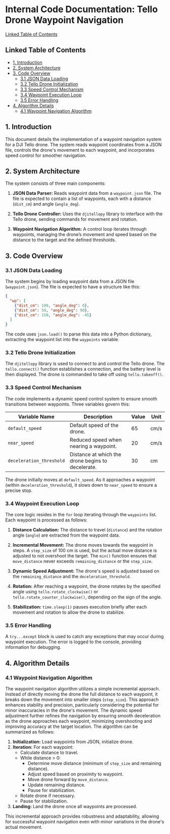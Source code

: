 # Internal Code Documentation: Tello Drone Waypoint Navigation

[Linked Table of Contents](#linked-table-of-contents)

## Linked Table of Contents

* [1. Introduction](#1-introduction)
* [2. System Architecture](#2-system-architecture)
* [3. Code Overview](#3-code-overview)
    * [3.1 JSON Data Loading](#31-json-data-loading)
    * [3.2 Tello Drone Initialization](#32-tello-drone-initialization)
    * [3.3 Speed Control Mechanism](#33-speed-control-mechanism)
    * [3.4 Waypoint Execution Loop](#34-waypoint-execution-loop)
    * [3.5 Error Handling](#35-error-handling)
* [4. Algorithm Details](#4-algorithm-details)
    * [4.1 Waypoint Navigation Algorithm](#41-waypoint-navigation-algorithm)


## 1. Introduction

This document details the implementation of a waypoint navigation system for a DJI Tello drone. The system reads waypoint coordinates from a JSON file, controls the drone's movement to each waypoint, and incorporates speed control for smoother navigation.

## 2. System Architecture

The system consists of three main components:

1. **JSON Data Parser:** Reads waypoint data from a `waypoint.json` file.  The file is expected to contain a list of waypoints, each with a distance (`dist_cm`) and angle (`angle_deg`).

2. **Tello Drone Controller:** Uses the `djitellopy` library to interface with the Tello drone, sending commands for movement and rotation.

3. **Waypoint Navigation Algorithm:**  A control loop iterates through waypoints, managing the drone’s movement and speed based on the distance to the target and the defined thresholds.


## 3. Code Overview

### 3.1 JSON Data Loading

The system begins by loading waypoint data from a JSON file (`waypoint.json`). The file is expected to have a structure like this:

```json
{
  "wp": [
    {"dist_cm": 100, "angle_deg": 0},
    {"dist_cm": 50, "angle_deg": 90},
    {"dist_cm": 150, "angle_deg": -45}
  ]
}
```

The code uses `json.load()` to parse this data into a Python dictionary, extracting the waypoint list into the `waypoints` variable.


### 3.2 Tello Drone Initialization

The `djitellopy` library is used to connect to and control the Tello drone. The `tello.connect()` function establishes a connection, and the battery level is then displayed. The drone is commanded to take off using `tello.takeoff()`.


### 3.3 Speed Control Mechanism

The code implements a dynamic speed control system to ensure smooth transitions between waypoints.  Three variables govern this:

| Variable Name             | Description                                    | Value | Unit |
|--------------------------|------------------------------------------------|-------|------|
| `default_speed`           | Default speed of the drone.                     | 65    | cm/s |
| `near_speed`              | Reduced speed when nearing a waypoint.           | 20    | cm/s |
| `deceleration_threshold` | Distance at which the drone begins to decelerate.| 30    | cm   |

The drone initially moves at `default_speed`. As it approaches a waypoint (within `deceleration_threshold`), it slows down to `near_speed` to ensure a precise stop.


### 3.4 Waypoint Execution Loop

The core logic resides in the `for` loop iterating through the `waypoints` list.  Each waypoint is processed as follows:

1. **Distance Calculation:** The distance to travel (`distance`) and the rotation angle (`angle`) are extracted from the waypoint data.

2. **Incremental Movement:** The drone moves towards the waypoint in steps.  A `step_size` of 100 cm is used, but the actual move distance is adjusted to not overshoot the target. The `min()` function ensures that `move_distance` never exceeds `remaining_distance` or the `step_size`.

3. **Dynamic Speed Adjustment:**  The drone's speed is adjusted based on the `remaining_distance` and the `deceleration_threshold`.

4. **Rotation:** After reaching a waypoint, the drone rotates by the specified angle using `tello.rotate_clockwise()` or `tello.rotate_counter_clockwise()`, depending on the sign of the angle.

5. **Stabilization:** `time.sleep(1)` pauses execution briefly after each movement and rotation to allow the drone to stabilize.


### 3.5 Error Handling

A `try...except` block is used to catch any exceptions that may occur during waypoint execution.  The error is logged to the console, providing information for debugging.


## 4. Algorithm Details

### 4.1 Waypoint Navigation Algorithm

The waypoint navigation algorithm utilizes a simple incremental approach.  Instead of directly moving the drone the full distance to each waypoint, it breaks down the movement into smaller steps (`step_size`). This approach enhances stability and precision, particularly considering the potential for minor inaccuracies in the drone's movement.  The dynamic speed adjustment further refines the navigation by ensuring smooth deceleration as the drone approaches each waypoint, minimizing overshooting and improving accuracy at the target location.  The algorithm can be summarized as follows:

1. **Initialization:** Load waypoints from JSON, initialize drone.
2. **Iteration:** For each waypoint:
    * Calculate distance to travel.
    * While distance > 0:
        * Determine move distance (minimum of `step_size` and remaining distance).
        * Adjust speed based on proximity to waypoint.
        * Move drone forward by `move_distance`.
        * Update remaining distance.
        * Pause for stabilization.
    * Rotate drone if necessary.
    * Pause for stabilization.
3. **Landing:** Land the drone once all waypoints are processed.

This incremental approach provides robustness and adaptability, allowing for successful waypoint navigation even with minor variations in the drone's actual movement.
